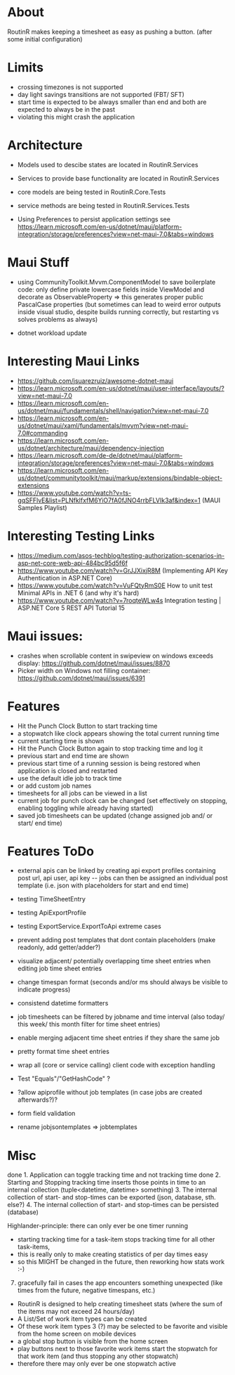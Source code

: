 # About
RoutinR makes keeping a timesheet as easy as pushing a button.
(after some initial configuration)

# Limits
- crossing timezones is not supported
- day light savings transitions are not supported (FBT/ SFT)
- start time is expected to be always smaller than end and both are expected to always be in the past
- violating this might crash the application

# Architecture

- Models used to descibe states are located in RoutinR.Services
- Services to provide base functionality are located in RoutinR.Services

- core models are being tested in RoutinR.Core.Tests
- service methods are being tested in RoutinR.Services.Tests

- Using Preferences to persist application settings see https://learn.microsoft.com/en-us/dotnet/maui/platform-integration/storage/preferences?view=net-maui-7.0&tabs=windows

# Maui Stuff
- using CommunityToolkit.Mvvm.ComponentModel to save boilerplate code:
	only define private lowercase fields inside ViewModel and decorate as ObservableProperty => this generates proper public PascalCase properties
	(but sometimes can lead to weird error outputs inside visual studio, despite builds running correctly, but restarting vs solves problems as always)

- dotnet workload update

# Interesting Maui Links
- https://github.com/jsuarezruiz/awesome-dotnet-maui
- https://learn.microsoft.com/en-us/dotnet/maui/user-interface/layouts/?view=net-maui-7.0
- https://learn.microsoft.com/en-us/dotnet/maui/fundamentals/shell/navigation?view=net-maui-7.0
- https://learn.microsoft.com/en-us/dotnet/maui/xaml/fundamentals/mvvm?view=net-maui-7.0#commanding
- https://learn.microsoft.com/en-us/dotnet/architecture/maui/dependency-injection
- https://learn.microsoft.com/de-de/dotnet/maui/platform-integration/storage/preferences?view=net-maui-7.0&tabs=windows
- https://learn.microsoft.com/en-us/dotnet/communitytoolkit/maui/markup/extensions/bindable-object-extensions
- https://www.youtube.com/watch?v=ts-gqSFFlvE&list=PLNfklfxfM6YiO7fA0fJNO4rrbFLVIk3af&index=1 (MAUI Samples Playlist)

# Interesting Testing Links
- https://medium.com/asos-techblog/testing-authorization-scenarios-in-asp-net-core-web-api-484bc95d5f6f 
- https://www.youtube.com/watch?v=GrJJXixjR8M (Implementing API Key Authentication in ASP.NET Core)
- https://www.youtube.com/watch?v=VuFQtyRmS0E How to unit test Minimal APIs in .NET 6 (and why it's hard)
- https://www.youtube.com/watch?v=7roqteWLw4s Integration testing | ASP.NET Core 5 REST API Tutorial 15


# Maui issues:
- crashes when scrollable content in swipeview on windows exceeds display: https://github.com/dotnet/maui/issues/8870
- Picker width on Windows not filling container: https://github.com/dotnet/maui/issues/6391

# Features
- Hit the Punch Clock Button to start tracking time
- a stopwatch like clock appears showing the total current running time
- current starting time is shown
- Hit the Punch Clock Button again to stop tracking time and log it
- previous start and end time are shown
- previous start time of a running session is being restored when application is closed and restarted
- use the default idle job to track time
- or add custom job names
- timesheets for all jobs can be viewed in a list
- current job for punch clock can be changed (set effectively on stopping, enabling toggling while already having started)
- saved job timesheets can be updated (change assigned job and/ or start/ end time)

# Features ToDo
- external apis can be linked by creating api export profiles containing post url, api user, api key
-- jobs can then be assigned an individual post template (i.e. json with placeholders for start and end time)

- testing TimeSheetEntry
- testing ApiExportProfile
- testing ExportService.ExportToApi extreme cases
- prevent adding post templates that dont contain placeholders (make readonly, add getter/adder?)

- visualize adjacent/ potentially overlapping time sheet entries when editing job time sheet entries
- change timespan format (seconds and/or ms should always be visible to indicate progress)
- consistend datetime formatters
- job timesheets can be filtered by jobname and time interval (also today/ this week/ this month filter for time sheet entries)
- enable merging adjacent time sheet entries if they share the same job


- pretty format time sheet entries
- wrap all (core or service calling) client code with exception handling
- Test "Equals"/"GetHashCode" ?

- ?allow apiprofile without job templates (in case jobs are created afterwards?)?
- form field validation

- rename jobjsontemplates => jobtemplates


# Misc
done 1. Application can toggle tracking time and not tracking time
done 2. Starting and Stopping tracking time inserts those points in time to an internal collection (tuple<datetime, datetime> something)
3. The internal collection of start- and stop-times can be exported (json, database, sth. else?)
4. The internal collection of start- and stop-times can be persisted (database)

 Highlander-principle: there can only ever be one timer running
- starting tracking time for a task-item stops tracking time for all other task-items, 
- this is really only to make creating statistics of per day times easy
- so this MIGHT be changed in the future, then reworking how stats work :-)

7. gracefully fail in cases the app encounters something unexpected
(like times from the future, negative timespans, etc.)


- RoutinR is designed to help creating timesheet stats (where the sum of the items may not exceed 24 hours/day)
- A List/Set of work item types can be created
- Of these work item types 3 (?) may be selected to be favorite and visible from the home screen on mobile devices
- a global stop button is visible from the home screen
- play buttons next to those favorite work items start the stopwatch for that work item (and thus stopping any other stopwatch)
- therefore there may only ever be one stopwatch active